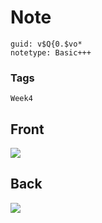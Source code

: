 # Note
```
guid: v$Q{0.$vo*
notetype: Basic+++
```

### Tags
```
Week4
```

## Front
<img src="paste-0aa2f40d0210e2ee2d127c125defdf47b4298bbe.jpg">

## Back
<img src="paste-f6608124cd4af6202dd88d04441b8e569d652bfa.jpg">
